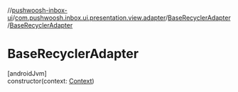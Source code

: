 //[pushwoosh-inbox-ui](../../../index.md)/[com.pushwoosh.inbox.ui.presentation.view.adapter](../index.md)/[BaseRecyclerAdapter](index.md)/[BaseRecyclerAdapter](-base-recycler-adapter.md)

# BaseRecyclerAdapter

[androidJvm]\
constructor(context: [Context](https://developer.android.com/reference/kotlin/android/content/Context.html))
